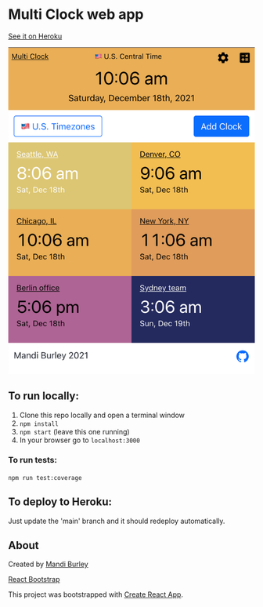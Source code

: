 # Multi Clock web app

[See it on Heroku](https://lotsa-clocks.herokuapp.com/)

<img src="https://github.com/manderly/multi-clock/blob/main/screenshots/december-2021.png" width="600">

## To run locally:

1. Clone this repo locally and open a terminal window
2. ```npm install```
3. ```npm start``` (leave this one running)
4. In your browser go to ```localhost:3000```

### To run tests:

```npm run test:coverage```

## To deploy to Heroku:

Just update the 'main' branch and it should redeploy automatically.

## About

Created by [Mandi Burley](https://majoh.dev)

[React Bootstrap](https://react-bootstrap.github.io/getting-started/introduction/)

This project was bootstrapped with [Create React App](https://github.com/facebook/create-react-app).


